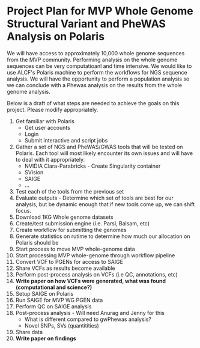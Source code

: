 # Project Plan for MVP Whole Genome Structural Variant and PheWAS Analysis on Polaris

We will have access to approximately 10,000 whole genome sequences from the MVP community.
Performing analysis on the whole genome sequences can be very computatioanl and time intensive. We would like to use ALCF's Polaris machine to perform the workflows for NGS sequence analysis.
We will have the opportunity to perform a population analysis so we can conclude with a Phewas analysis on the results from the whole genome analysis.

Below is a draft of what steps are needed to achieve the goals on this project. Please modify appropriately.

1. Get familiar with Polaris
   * Get user accounts
   * Login
   * Submit interactive and script jobs
2. Gather a set of NGS and PheWAS/GWAS tools that will be tested on Polaris. Each tool will most likely encounter its own issues and will have to deal with it appropriately.
   * NVIDIA Clara-Parabricks - Create Singularity container
   * SVision
   * SAIGE
   * ...
3. Test each of the tools from the previous set
4. Evaluate outputs - Determine which set of tools are best for our analysis, but be dynamic enough that if new tools come up, we can shift focus.
6. Download 1KG Whole genome datasets
7. Create/test submission engine (i.e. Parsl, Balsam, etc)
8. Create workflow for submitting the genomes
9. Generate statistics on rutime to determine how much our allocation on Polaris should be
10. Start process to move MVP whole-genome data
11. Start processing MVP whole-genome through workflow pipeline
12. Convert VCF to PGENs for access to SAIGE
13. Share VCFs as results become available
14. Perform post-process analysis on VCFs (i.e QC, annotations, etc)
15. <b>Write paper on how VCFs were generated, what was found (computational and science?)</b>
16. Setup SAIGE on Polaris
17. Run SAIGE for MVP WG PGEN data
18. Perform QC on SAIGE analysis
19. Post-process analysis - Will need Anurag and Jenny for this
    * What is different compared to gwPhewas analysis?
    * Novel SNPs, SVs (quantitities)
20. Share data
21. <b>Write paper on findings</b>
